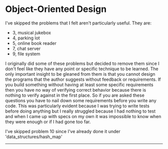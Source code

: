 # Object-Oriented Design

I've skipped the problems that I felt aren't particularly useful. They are:
* 3, musical jukebox
* 4, parking lot
* 5, online book reader
* 7, chat server
* 9, file system

I originally did some of these problems but decided to remove them since
I don't feel like they have any point or specific technique to be learned.
The only important insight to be gleaned from them is that you cannot design
the programs that the author suggests without feedback or requirements. If
you build something without having at least some specific requirements then you
have no way of verifying correct behavior because there is nothing to verify
against in the first place.
So if you are asked these questions you have to nail down some requirements
before you write any code.
This was particularly evident because I was trying to write tests before doing
anything but I really struggled because I had nothing to test and when I
came up with specs on my own it was impossible to know when they were enough
or if I had gone too far.

I've skipped problem 10 since I've already done it under
'data_structures/hash_map'

----------
